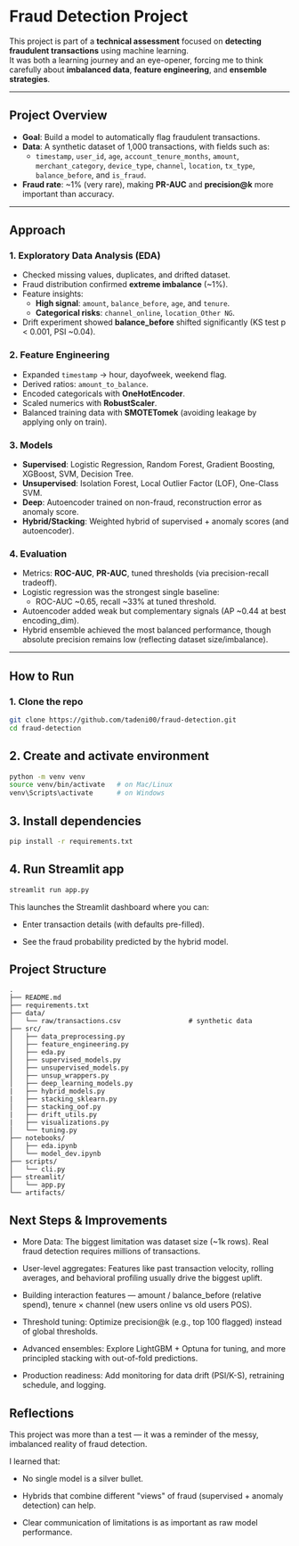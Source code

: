 # Fraud Detection Project

This project is part of a **technical assessment** focused on **detecting fraudulent transactions** using machine learning.  
It was both a learning journey and an eye-opener, forcing me to think carefully about **imbalanced data**, **feature engineering**, and **ensemble strategies**.  

---

## Project Overview

- **Goal**: Build a model to automatically flag fraudulent transactions.  
- **Data**: A synthetic dataset of 1,000 transactions, with fields such as:
  - `timestamp`, `user_id`, `age`, `account_tenure_months`, `amount`,  
    `merchant_category`, `device_type`, `channel`, `location`, `tx_type`, `balance_before`, and `is_fraud`.
- **Fraud rate**: ~1% (very rare), making **PR-AUC** and **precision@k** more important than accuracy.

---

## Approach

### 1. **Exploratory Data Analysis (EDA)**
- Checked missing values, duplicates, and drifted dataset.  
- Fraud distribution confirmed **extreme imbalance** (~1%).  
- Feature insights:
  - **High signal**: `amount`, `balance_before`, `age`, and `tenure`.  
  - **Categorical risks**: `channel_online`, `location_Other NG`.  
- Drift experiment showed **balance_before** shifted significantly (KS test p < 0.001, PSI ~0.04).

### 2. **Feature Engineering**
- Expanded `timestamp` → hour, dayofweek, weekend flag.  
- Derived ratios: `amount_to_balance`.  
- Encoded categoricals with **OneHotEncoder**.  
- Scaled numerics with **RobustScaler**.  
- Balanced training data with **SMOTETomek** (avoiding leakage by applying only on train).

### 3. **Models**
- **Supervised**: Logistic Regression, Random Forest, Gradient Boosting, XGBoost, SVM, Decision Tree.  
- **Unsupervised**: Isolation Forest, Local Outlier Factor (LOF), One-Class SVM.  
- **Deep**: Autoencoder trained on non-fraud, reconstruction error as anomaly score.  
- **Hybrid/Stacking**: Weighted hybrid of supervised + anomaly scores (and autoencoder).  

### 4. **Evaluation**
- Metrics: **ROC-AUC**, **PR-AUC**, tuned thresholds (via precision-recall tradeoff).  
- Logistic regression was the strongest single baseline:  
  - ROC-AUC ~0.65, recall ~33% at tuned threshold.  
- Autoencoder added weak but complementary signals (AP ~0.44 at best encoding_dim).  
- Hybrid ensemble achieved the most balanced performance, though absolute precision remains low (reflecting dataset size/imbalance).

---

## How to Run

### 1. Clone the repo
```bash
git clone https://github.com/tadeni00/fraud-detection.git
cd fraud-detection
```

## 2. Create and activate environment
```bash
python -m venv venv
source venv/bin/activate   # on Mac/Linux
venv\Scripts\activate      # on Windows
```

## 3. Install dependencies
```bash
pip install -r requirements.txt
```

## 4. Run Streamlit app
```bash
streamlit run app.py
```

This launches the Streamlit dashboard where you can:

* Enter transaction details (with defaults pre-filled).

* See the fraud probability predicted by the hybrid model.

## Project Structure
```
.
├── README.md
├── requirements.txt
├── data/
│   └── raw/transactions.csv                 # synthetic data
├── src/
│   ├── data_preprocessing.py
│   ├── feature_engineering.py
│   ├── eda.py
│   ├── supervised_models.py
│   ├── unsupervised_models.py
│   ├── unsup_wrappers.py
│   ├── deep_learning_models.py
|   ├── hybrid_models.py
|   ├── stacking_sklearn.py
│   ├── stacking_oof.py
|   ├── drift_utils.py
|   ├── visualizations.py    
│   └── tuning.py
├── notebooks/
│   ├── eda.ipynb
│   └── model_dev.ipynb
├── scripts/
│   └── cli.py
├── streamlit/
│   └── app.py
└── artifacts/     
```            

## Next Steps & Improvements

* More Data: The biggest limitation was dataset size (~1k rows). Real fraud detection requires millions of transactions.

* User-level aggregates: Features like past transaction velocity, rolling averages, and behavioral profiling usually drive the biggest uplift.

* Building interaction features — amount / balance_before (relative spend), tenure ×
channel (new users online vs old users POS).

* Threshold tuning: Optimize precision@k (e.g., top 100 flagged) instead of global thresholds.

* Advanced ensembles: Explore LightGBM + Optuna for tuning, and more principled stacking with out-of-fold predictions.

* Production readiness: Add monitoring for data drift (PSI/K-S), retraining schedule, and logging.


## Reflections

This project was more than a test — it was a reminder of the messy, imbalanced reality of fraud detection.

I learned that:

* No single model is a silver bullet.

* Hybrids that combine different "views" of fraud (supervised + anomaly detection) can help.

* Clear communication of limitations is as important as raw model performance.